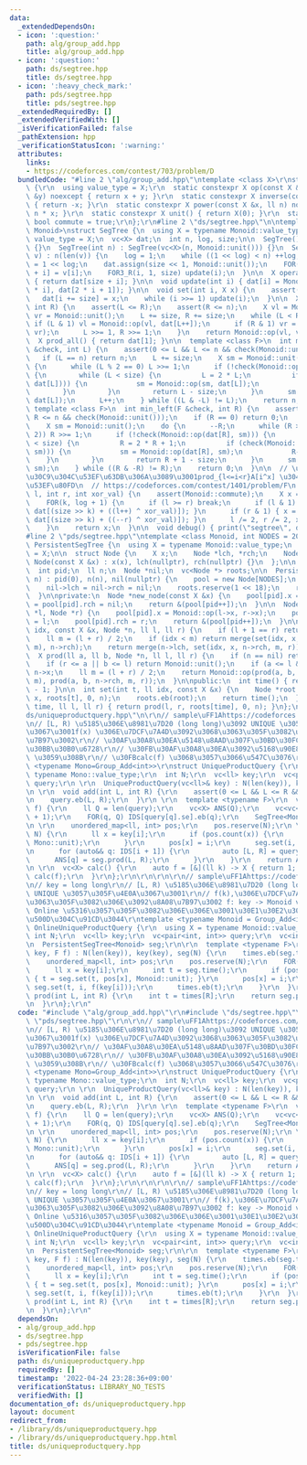 ```yaml
---
data:
  _extendedDependsOn:
  - icon: ':question:'
    path: alg/group_add.hpp
    title: alg/group_add.hpp
  - icon: ':question:'
    path: ds/segtree.hpp
    title: ds/segtree.hpp
  - icon: ':heavy_check_mark:'
    path: pds/segtree.hpp
    title: pds/segtree.hpp
  _extendedRequiredBy: []
  _extendedVerifiedWith: []
  _isVerificationFailed: false
  _pathExtension: hpp
  _verificationStatusIcon: ':warning:'
  attributes:
    links:
    - https://codeforces.com/contest/703/problem/D
  bundledCode: "#line 2 \"alg/group_add.hpp\"\ntemplate <class X>\r\nstruct Group_Add\
    \ {\r\n  using value_type = X;\r\n  static constexpr X op(const X &x, const X\
    \ &y) noexcept { return x + y; }\r\n  static constexpr X inverse(const X &x) noexcept\
    \ { return -x; }\r\n  static constexpr X power(const X &x, ll n) noexcept { return\
    \ n * x; }\r\n  static constexpr X unit() { return X(0); }\r\n  static constexpr\
    \ bool commute = true;\r\n};\r\n#line 2 \"ds/segtree.hpp\"\n\ntemplate <class\
    \ Monoid>\nstruct SegTree {\n  using X = typename Monoid::value_type;\n  using\
    \ value_type = X;\n  vc<X> dat;\n  int n, log, size;\n\n  SegTree() : SegTree(0)\
    \ {}\n  SegTree(int n) : SegTree(vc<X>(n, Monoid::unit())) {}\n  SegTree(vc<X>\
    \ v) : n(len(v)) {\n    log = 1;\n    while ((1 << log) < n) ++log;\n    size\
    \ = 1 << log;\n    dat.assign(size << 1, Monoid::unit());\n    FOR(i, n) dat[size\
    \ + i] = v[i];\n    FOR3_R(i, 1, size) update(i);\n  }\n\n  X operator[](int i)\
    \ { return dat[size + i]; }\n\n  void update(int i) { dat[i] = Monoid::op(dat[2\
    \ * i], dat[2 * i + 1]); }\n\n  void set(int i, X x) {\n    assert(i < n);\n \
    \   dat[i += size] = x;\n    while (i >>= 1) update(i);\n  }\n\n  X prod(int L,\
    \ int R) {\n    assert(L <= R);\n    assert(R <= n);\n    X vl = Monoid::unit(),\
    \ vr = Monoid::unit();\n    L += size, R += size;\n    while (L < R) {\n     \
    \ if (L & 1) vl = Monoid::op(vl, dat[L++]);\n      if (R & 1) vr = Monoid::op(dat[--R],\
    \ vr);\n      L >>= 1, R >>= 1;\n    }\n    return Monoid::op(vl, vr);\n  }\n\n\
    \  X prod_all() { return dat[1]; }\n\n  template <class F>\n  int max_right(F\
    \ &check, int L) {\n    assert(0 <= L && L <= n && check(Monoid::unit()));\n \
    \   if (L == n) return n;\n    L += size;\n    X sm = Monoid::unit();\n    do\
    \ {\n      while (L % 2 == 0) L >>= 1;\n      if (!check(Monoid::op(sm, dat[L])))\
    \ {\n        while (L < size) {\n          L = 2 * L;\n          if (check(Monoid::op(sm,\
    \ dat[L]))) {\n            sm = Monoid::op(sm, dat[L]);\n            L++;\n  \
    \        }\n        }\n        return L - size;\n      }\n      sm = Monoid::op(sm,\
    \ dat[L]);\n      L++;\n    } while ((L & -L) != L);\n    return n;\n  }\n\n \
    \ template <class F>\n  int min_left(F &check, int R) {\n    assert(0 <= R &&\
    \ R <= n && check(Monoid::unit()));\n    if (R == 0) return 0;\n    R += size;\n\
    \    X sm = Monoid::unit();\n    do {\n      --R;\n      while (R > 1 && (R %\
    \ 2)) R >>= 1;\n      if (!check(Monoid::op(dat[R], sm))) {\n        while (R\
    \ < size) {\n          R = 2 * R + 1;\n          if (check(Monoid::op(dat[R],\
    \ sm))) {\n            sm = Monoid::op(dat[R], sm);\n            R--;\n      \
    \    }\n        }\n        return R + 1 - size;\n      }\n      sm = Monoid::op(dat[R],\
    \ sm);\n    } while ((R & -R) != R);\n    return 0;\n  }\n\n  // \u30E2\u30CE\u30A4\
    \u30C9\u304C\u53EF\u63DB\u306A\u3089\u3001prod_{l<=i<r}A[i^x] \u304C\u8A08\u7B97\
    \u53EF\u80FD\n  // https://codeforces.com/contest/1401/problem/F\n  X Xor_prod(int\
    \ l, int r, int xor_val) {\n    assert(Monoid::commute);\n    X x = Monoid::unit();\n\
    \    FOR(k, log + 1) {\n      if (l >= r) break;\n      if (l & 1) { x = Monoid::op(x,\
    \ dat[(size >> k) + ((l++) ^ xor_val)]); }\n      if (r & 1) { x = Monoid::op(x,\
    \ dat[(size >> k) + ((--r) ^ xor_val)]); }\n      l /= 2, r /= 2, xor_val /= 2;\n\
    \    }\n    return x;\n  }\n\n  void debug() { print(\"segtree\", dat); }\n};\n\
    #line 2 \"pds/segtree.hpp\"\ntemplate <class Monoid, int NODES = 20000000>\nstruct\
    \ PersistentSegTree {\n  using X = typename Monoid::value_type;\n  using value_type\
    \ = X;\n\n  struct Node {\n    X x;\n    Node *lch, *rch;\n    Node() {}\n   \
    \ Node(const X &x) : x(x), lch(nullptr), rch(nullptr) {}\n  };\n\n  Node *pool;\n\
    \  int pid;\n  ll n;\n  Node *nil;\n  vc<Node *> roots;\n\n  PersistentSegTree(int\
    \ n) : pid(0), n(n), nil(nullptr) {\n    pool = new Node[NODES];\n    nil = new_node(Monoid::unit());\n\
    \    nil->lch = nil->rch = nil;\n    roots.reserve(1 << 18);\n    roots.push_back(nil);\n\
    \  }\n\nprivate:\n  Node *new_node(const X &x) {\n    pool[pid].x = x;\n    pool[pid].lch\
    \ = pool[pid].rch = nil;\n    return &(pool[pid++]);\n  }\n\n  Node *merge(Node\
    \ *l, Node *r) {\n    pool[pid].x = Monoid::op(l->x, r->x);\n    pool[pid].lch\
    \ = l;\n    pool[pid].rch = r;\n    return &(pool[pid++]);\n  }\n\n  Node *set(ll\
    \ idx, const X &x, Node *n, ll l, ll r) {\n    if (l + 1 == r) return new_node(x);\n\
    \    ll m = (l + r) / 2;\n    if (idx < m) return merge(set(idx, x, n->lch, l,\
    \ m), n->rch);\n    return merge(n->lch, set(idx, x, n->rch, m, r));\n  }\n\n\
    \  X prod(ll a, ll b, Node *n, ll l, ll r) {\n    if (n == nil) return Monoid::unit();\n\
    \    if (r <= a || b <= l) return Monoid::unit();\n    if (a <= l && r <= b) return\
    \ n->x;\n    ll m = (l + r) / 2;\n    return Monoid::op(prod(a, b, n->lch, l,\
    \ m), prod(a, b, n->rch, m, r));\n  }\n\npublic:\n  int time() { return len(roots)\
    \ - 1; }\n\n  int set(int t, ll idx, const X &x) {\n    Node *root = set(idx,\
    \ x, roots[t], 0, n);\n    roots.eb(root);\n    return time();\n  }\n\n  X prod(int\
    \ time, ll l, ll r) { return prod(l, r, roots[time], 0, n); }\n};\n#line 4 \"\
    ds/uniqueproductquery.hpp\"\n\r\n// sample\uFF1Ahttps://codeforces.com/contest/703/problem/D\r\
    \n// [L, R) \u5185\u306E\u8981\u7D20 (long long)\u3092 UNIQUE \u3057\u305F\u4E0A\
    \u3067\u3001f(x) \u306E\u7DCF\u7A4D\u3092\u3068\u3063\u305F\u3082\u306E\u3092\u8A08\
    \u7B97\u3002\r\n// \u30AF\u30A8\u30EA\u5148\u8AAD\u307F\u30BD\u30FC\u30C8\uFF0B\
    \u30BB\u30B0\u6728\r\n// \u30FB\u30AF\u30A8\u30EA\u3092\u5168\u90E8 add(L, R)\
    \ \u3059\u308B\r\n// \u30FBcalc(f) \u3068\u3057\u3066\u547C\u3076\r\ntemplate\
    \ <typename Mono=Group_Add<int>>\r\nstruct UniqueProductQuery {\r\n  using X =\
    \ typename Mono::value_type;\r\n  int N;\r\n  vc<ll> key;\r\n  vc<pair<int, int>>\
    \ query;\r\n \r\n  UniqueProductQuery(vc<ll>& key) : N(len(key)), key(key) {}\r\
    \n \r\n  void add(int L, int R) {\r\n    assert(0 <= L && L <= R && R <= N);\r\
    \n    query.eb(L, R);\r\n  }\r\n \r\n  template <typename F>\r\n  vc<X> calc(F\
    \ f) {\r\n    ll Q = len(query);\r\n    vc<X> ANS(Q);\r\n    vc<vc<int>> IDS(N\
    \ + 1);\r\n    FOR(q, Q) IDS[query[q].se].eb(q);\r\n    SegTree<Mono> seg(N);\r\
    \n \r\n    unordered_map<ll, int> pos;\r\n    pos.reserve(N);\r\n \r\n    FOR(i,\
    \ N) {\r\n      ll x = key[i];\r\n      if (pos.count(x)) {\r\n        seg.set(pos[x],\
    \ Mono::unit);\r\n      }\r\n      pos[x] = i;\r\n      seg.set(i, f(key[i]));\r\
    \n      for (auto&& q: IDS[i + 1]) {\r\n        auto [L, R] = query[q];\r\n  \
    \      ANS[q] = seg.prod(L, R);\r\n      }\r\n    }\r\n    return ANS;\r\n  }\r\
    \n \r\n  vc<X> calc() {\r\n    auto f = [&](ll k) -> X { return 1; };\r\n    return\
    \ calc(f);\r\n  }\r\n};\r\n\r\n\r\n\r\n// sample\uFF1Ahttps://codeforces.com/contest/703/problem/D\r\
    \n// key = long long\r\n// [L, R) \u5185\u306E\u8981\u7D20 (long long) \u3092\
    \ UNIQUE \u3057\u305F\u4E0A\u3067\u3001\r\n// f(k),\u306E\u7DCF\u7A4D\u3092\u3068\
    \u3063\u305F\u3082\u306E\u3092\u8A08\u7B97\u3002 f: key -> Monoid value\r\n//\
    \ Online \u5316\u3057\u305F\u3082\u306E\u306E\u3001\u30E1\u30E2\u30EA\u5B9A\u6570\
    \u500D\u304C\u91CD\u3044\r\ntemplate <typename Monoid = Group_Add<int>>\r\nstruct\
    \ OnlineUniqueProductQuery {\r\n  using X = typename Monoid::value_type;\r\n \
    \ int N;\r\n  vc<ll> key;\r\n  vc<pair<int, int>> query;\r\n  vc<int> times;\r\
    \n  PersistentSegTree<Monoid> seg;\r\n\r\n  template <typename F>\r\n  OnlineUniqueProductQuery(vc<ll>&\
    \ key, F f) : N(len(key)), key(key), seg(N) {\r\n    times.eb(seg.time());\r\n\
    \    unordered_map<ll, int> pos;\r\n    pos.reserve(N);\r\n    FOR(i, N) {\r\n\
    \      ll x = key[i];\r\n      int t = seg.time();\r\n      if (pos.count(x))\
    \ { t = seg.set(t, pos[x], Monoid::unit); }\r\n      pos[x] = i;\r\n      t =\
    \ seg.set(t, i, f(key[i]));\r\n      times.eb(t);\r\n    }\r\n  }\r\n  \r\n  X\
    \ prod(int L, int R) {\r\n    int t = times[R];\r\n    return seg.prod(t, L, R);\r\
    \n  }\r\n};\r\n"
  code: "#include \"alg/group_add.hpp\"\r\n#include \"ds/segtree.hpp\"\r\n#include\
    \ \"pds/segtree.hpp\"\r\n\r\n// sample\uFF1Ahttps://codeforces.com/contest/703/problem/D\r\
    \n// [L, R) \u5185\u306E\u8981\u7D20 (long long)\u3092 UNIQUE \u3057\u305F\u4E0A\
    \u3067\u3001f(x) \u306E\u7DCF\u7A4D\u3092\u3068\u3063\u305F\u3082\u306E\u3092\u8A08\
    \u7B97\u3002\r\n// \u30AF\u30A8\u30EA\u5148\u8AAD\u307F\u30BD\u30FC\u30C8\uFF0B\
    \u30BB\u30B0\u6728\r\n// \u30FB\u30AF\u30A8\u30EA\u3092\u5168\u90E8 add(L, R)\
    \ \u3059\u308B\r\n// \u30FBcalc(f) \u3068\u3057\u3066\u547C\u3076\r\ntemplate\
    \ <typename Mono=Group_Add<int>>\r\nstruct UniqueProductQuery {\r\n  using X =\
    \ typename Mono::value_type;\r\n  int N;\r\n  vc<ll> key;\r\n  vc<pair<int, int>>\
    \ query;\r\n \r\n  UniqueProductQuery(vc<ll>& key) : N(len(key)), key(key) {}\r\
    \n \r\n  void add(int L, int R) {\r\n    assert(0 <= L && L <= R && R <= N);\r\
    \n    query.eb(L, R);\r\n  }\r\n \r\n  template <typename F>\r\n  vc<X> calc(F\
    \ f) {\r\n    ll Q = len(query);\r\n    vc<X> ANS(Q);\r\n    vc<vc<int>> IDS(N\
    \ + 1);\r\n    FOR(q, Q) IDS[query[q].se].eb(q);\r\n    SegTree<Mono> seg(N);\r\
    \n \r\n    unordered_map<ll, int> pos;\r\n    pos.reserve(N);\r\n \r\n    FOR(i,\
    \ N) {\r\n      ll x = key[i];\r\n      if (pos.count(x)) {\r\n        seg.set(pos[x],\
    \ Mono::unit);\r\n      }\r\n      pos[x] = i;\r\n      seg.set(i, f(key[i]));\r\
    \n      for (auto&& q: IDS[i + 1]) {\r\n        auto [L, R] = query[q];\r\n  \
    \      ANS[q] = seg.prod(L, R);\r\n      }\r\n    }\r\n    return ANS;\r\n  }\r\
    \n \r\n  vc<X> calc() {\r\n    auto f = [&](ll k) -> X { return 1; };\r\n    return\
    \ calc(f);\r\n  }\r\n};\r\n\r\n\r\n\r\n// sample\uFF1Ahttps://codeforces.com/contest/703/problem/D\r\
    \n// key = long long\r\n// [L, R) \u5185\u306E\u8981\u7D20 (long long) \u3092\
    \ UNIQUE \u3057\u305F\u4E0A\u3067\u3001\r\n// f(k),\u306E\u7DCF\u7A4D\u3092\u3068\
    \u3063\u305F\u3082\u306E\u3092\u8A08\u7B97\u3002 f: key -> Monoid value\r\n//\
    \ Online \u5316\u3057\u305F\u3082\u306E\u306E\u3001\u30E1\u30E2\u30EA\u5B9A\u6570\
    \u500D\u304C\u91CD\u3044\r\ntemplate <typename Monoid = Group_Add<int>>\r\nstruct\
    \ OnlineUniqueProductQuery {\r\n  using X = typename Monoid::value_type;\r\n \
    \ int N;\r\n  vc<ll> key;\r\n  vc<pair<int, int>> query;\r\n  vc<int> times;\r\
    \n  PersistentSegTree<Monoid> seg;\r\n\r\n  template <typename F>\r\n  OnlineUniqueProductQuery(vc<ll>&\
    \ key, F f) : N(len(key)), key(key), seg(N) {\r\n    times.eb(seg.time());\r\n\
    \    unordered_map<ll, int> pos;\r\n    pos.reserve(N);\r\n    FOR(i, N) {\r\n\
    \      ll x = key[i];\r\n      int t = seg.time();\r\n      if (pos.count(x))\
    \ { t = seg.set(t, pos[x], Monoid::unit); }\r\n      pos[x] = i;\r\n      t =\
    \ seg.set(t, i, f(key[i]));\r\n      times.eb(t);\r\n    }\r\n  }\r\n  \r\n  X\
    \ prod(int L, int R) {\r\n    int t = times[R];\r\n    return seg.prod(t, L, R);\r\
    \n  }\r\n};\r\n"
  dependsOn:
  - alg/group_add.hpp
  - ds/segtree.hpp
  - pds/segtree.hpp
  isVerificationFile: false
  path: ds/uniqueproductquery.hpp
  requiredBy: []
  timestamp: '2022-04-24 23:28:36+09:00'
  verificationStatus: LIBRARY_NO_TESTS
  verifiedWith: []
documentation_of: ds/uniqueproductquery.hpp
layout: document
redirect_from:
- /library/ds/uniqueproductquery.hpp
- /library/ds/uniqueproductquery.hpp.html
title: ds/uniqueproductquery.hpp
---
```

